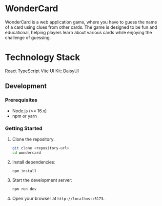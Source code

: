 # WonderCard

WonderCard is a web application game, where you have to guess the name of a card using clues from other cards. The game is designed to be fun and educational, helping players learn about various cards while enjoying the challenge of guessing.

# Technology Stack

React
TypeScript
Vite
UI Kit: DaisyUI

## Development

### Prerequisites

- Node.js (>= 16.x)
- npm or yarn

### Getting Started

1. Clone the repository:

   ```bash
   git clone <repository-url>
   cd wondercard
   ```

2. Install dependencies:

   ```bash
   npm install
   ```

3. Start the development server:

   ```bash
   npm run dev
   ```

4. Open your browser at `http://localhost:5173`.
